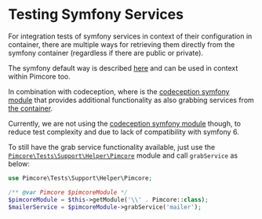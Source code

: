 # Testing Symfony Services

For integration tests of symfony services in context of their configuration in container, there are multiple ways for 
retrieving them directly from the symfony container (regardless if there are public or private). 

The symfony default way is described [here](https://symfony.com/doc/current/testing.html#retrieving-services-in-the-test)
and can be used in context within Pimcore too. 

In combination with codeception, where is the [codeception symfony module](https://codeception.com/docs/modules/Symf) 
that provides additional functionality as also grabbing services from 
[the container](https://codeception.com/docs/modules/Symfony#grabService). 

Currently, we are not using the [codeception symfony module](https://codeception.com/docs/modules/Symf) though, 
to reduce test complexity and due to lack of compatibility with symfony 6.

To still have the grab service functionality available, just use the 
[`Pimcore\Tests\Support\Helper\Pimcore`](https://github.com/pimcore/pimcore/blob/11.x/tests/Support/Helper/Pimcore.php#L101) 
module and call `grabService` as below: 

```php
use Pimcore\Tests\Support\Helper\Pimcore;

/** @var Pimcore $pimcoreModule */
$pimcoreModule = $this->getModule('\\' . Pimcore::class);
$mailerService = $pimcoreModule->grabService('mailer');
```
